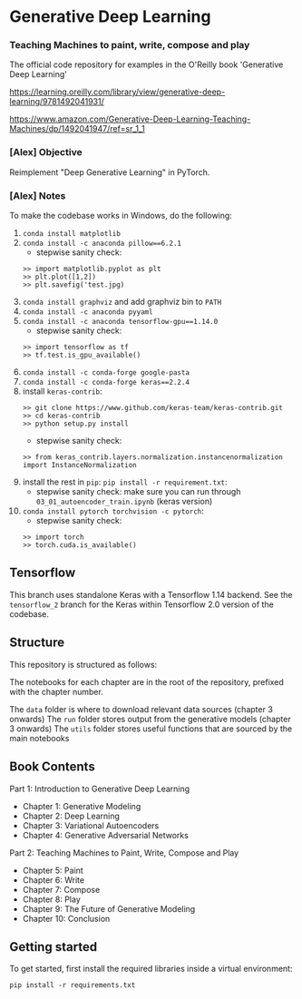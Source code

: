 # Generative Deep Learning
### Teaching Machines to paint, write, compose and play

The official code repository for examples in the O'Reilly book 'Generative Deep Learning'

https://learning.oreilly.com/library/view/generative-deep-learning/9781492041931/

https://www.amazon.com/Generative-Deep-Learning-Teaching-Machines/dp/1492041947/ref=sr_1_1

### [Alex] Objective
Reimplement "Deep Generative Learning" in PyTorch.

### [Alex] Notes
To make the codebase works in Windows, do the following:
1. ```conda install matplotlib```
2. ```conda install -c anaconda pillow==6.2.1```  
    - stepwise sanity check: 
    ```
    >> import matplotlib.pyplot as plt
    >> plt.plot([1,2])
    >> plt.savefig('test.jpg)
    ``` 
3. ```conda install graphviz``` and add graphviz bin to ```PATH```
4. ```conda install -c anaconda pyyaml```
5. ```conda install -c anaconda tensorflow-gpu==1.14.0```  
    - stepwise sanity check:
    ```
    >> import tensorflow as tf
    >> tf.test.is_gpu_available()
    ```
6. ```conda install -c conda-forge google-pasta```
7. ```conda install -c conda-forge keras==2.2.4```
8. install ```keras-contrib```:
    ```
    >> git clone https://www.github.com/keras-team/keras-contrib.git
    >> cd keras-contrib
    >> python setup.py install
    ``` 
    - stepwise sanity check:
    ```
    >> from keras_contrib.layers.normalization.instancenormalization import InstanceNormalization
    ```
9. install the rest in ```pip```: ```pip install -r requirement.txt```:  
    - stepwise sanity check: make sure you can run through ```03_01_autoencoder_train.ipynb``` (keras version)
10. ```conda install pytorch torchvision -c pytorch```:  
    - stepwise sanity check:
    ```
    >> import torch
    >> torch.cuda.is_available()
    ```

## Tensorflow

This branch uses standalone Keras with a Tensorflow 1.14 backend. See the `tensorflow_2` branch for the Keras within Tensorflow 2.0 version of the codebase.

## Structure

This repository is structured as follows:

The notebooks for each chapter are in the root of the repository, prefixed with the chapter number.

The `data` folder is where to download relevant data sources (chapter 3 onwards)
The `run` folder stores output from the generative models (chapter 3 onwards)
The `utils` folder stores useful functions that are sourced by the main notebooks

## Book Contents
Part 1: Introduction to Generative Deep Learning
* Chapter 1: Generative Modeling
* Chapter 2: Deep Learning
* Chapter 3: Variational Autoencoders
* Chapter 4: Generative Adversarial Networks

Part 2: Teaching Machines to Paint, Write, Compose and Play
* Chapter 5: Paint
* Chapter 6: Write
* Chapter 7: Compose
* Chapter 8: Play
* Chapter 9: The Future of Generative Modeling
* Chapter 10: Conclusion


## Getting started

To get started, first install the required libraries inside a virtual environment:

`pip install -r requirements.txt`
 




